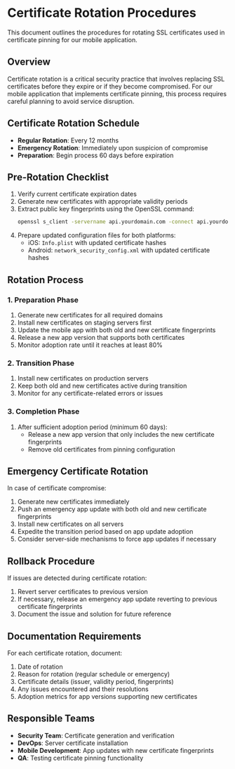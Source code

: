 # Certificate Rotation Procedures

This document outlines the procedures for rotating SSL certificates used in certificate pinning for our mobile application.

## Overview

Certificate rotation is a critical security practice that involves replacing SSL certificates before they expire or if they become compromised. For our mobile application that implements certificate pinning, this process requires careful planning to avoid service disruption.

## Certificate Rotation Schedule

- **Regular Rotation**: Every 12 months
- **Emergency Rotation**: Immediately upon suspicion of compromise
- **Preparation**: Begin process 60 days before expiration

## Pre-Rotation Checklist

1. Verify current certificate expiration dates
2. Generate new certificates with appropriate validity periods
3. Extract public key fingerprints using the OpenSSL command:
   ```bash
   openssl s_client -servername api.yourdomain.com -connect api.yourdomain.com:443 | openssl x509 -pubkey -noout | openssl pkey -pubin -outform der | openssl dgst -sha256 -binary | openssl enc -base64
   ```
4. Prepare updated configuration files for both platforms:
   - iOS: `Info.plist` with updated certificate hashes
   - Android: `network_security_config.xml` with updated certificate hashes

## Rotation Process

### 1. Preparation Phase

1. Generate new certificates for all required domains
2. Install new certificates on staging servers first
3. Update the mobile app with both old and new certificate fingerprints
4. Release a new app version that supports both certificates
5. Monitor adoption rate until it reaches at least 80%

### 2. Transition Phase

1. Install new certificates on production servers
2. Keep both old and new certificates active during transition
3. Monitor for any certificate-related errors or issues

### 3. Completion Phase

1. After sufficient adoption period (minimum 60 days):
   - Release a new app version that only includes the new certificate fingerprints
   - Remove old certificates from pinning configuration

## Emergency Certificate Rotation

In case of certificate compromise:

1. Generate new certificates immediately
2. Push an emergency app update with both old and new certificate fingerprints
3. Install new certificates on all servers
4. Expedite the transition period based on app update adoption
5. Consider server-side mechanisms to force app updates if necessary

## Rollback Procedure

If issues are detected during certificate rotation:

1. Revert server certificates to previous version
2. If necessary, release an emergency app update reverting to previous certificate fingerprints
3. Document the issue and solution for future reference

## Documentation Requirements

For each certificate rotation, document:

1. Date of rotation
2. Reason for rotation (regular schedule or emergency)
3. Certificate details (issuer, validity period, fingerprints)
4. Any issues encountered and their resolutions
5. Adoption metrics for app versions supporting new certificates

## Responsible Teams

- **Security Team**: Certificate generation and verification
- **DevOps**: Server certificate installation
- **Mobile Development**: App updates with new certificate fingerprints
- **QA**: Testing certificate pinning functionality